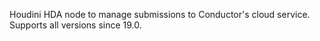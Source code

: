 Houdini HDA node to manage submissions to Conductor's cloud service. Supports all versions since 19.0.
